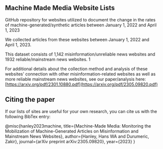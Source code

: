 

## Machine Made Media Website Lists
GitHub repository for websites utilized to document the change in the rates of machine-generated/synthetic articles between January 1, 2022 and April 1, 2023

We collected articles from these websites between January 1, 2022 and April 1, 2023. 

This dataset consists of 1,142 misinformation/unreliable news websites and 1932 reliable/mainstream news websites. 1

For additional details about the collection method and analysis of these websites' connection with other misinformation-related websites as well as more reliable mainstream news websites, see our paper/analysis here: [https://arxiv.org/pdf/2301.10880.pdf](https://arxiv.org/pdf/2305.09820.pdf)

## Citing the paper
If our lists of sites are useful for your own research, you can cite us with the following BibTex entry:

  @misc{hanley2023machine,
    title={Machine-Made Media: Monitoring the Mobilization of Machine-Generated Articles on Misinformation and Mainstream News Websites},
    author={Hanley, Hans WA and Durumeric, Zakir},
    journal={arXiv preprint arXiv:2305.09820},
    year={2023}
  }
